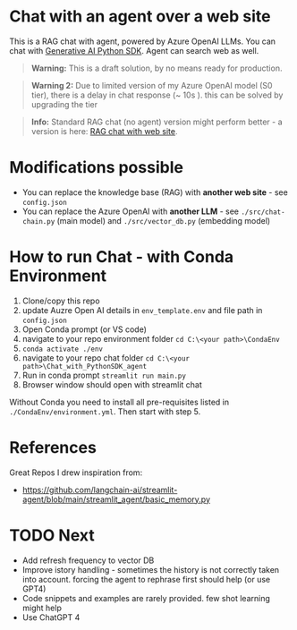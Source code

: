 # Chat with an agent over a web site
This is a RAG chat with agent, powered by Azure OpenAI LLMs. You can chat with [Generative AI Python SDK](https://github.com/IBM/).
Agent can search web as well.

> **Warning:** This is a draft solution, by no means ready for production.

> **Warning 2:** Due to limited version of my Azure OpenAI model (S0 tier), there is a delay in chat response (~ 10s ). this can be solved by upgrading the tier

> **Info:** Standard RAG chat (no agent) version might perform better - a version is here: [RAG chat with web site](https://github.com/jcinert/Experiments/tree/main/LLM/RAG/Chat_with_PythonSDK).

# Modifications possible
- You can replace the knowledge base (RAG) with __another web site__ - see `config.json`
- You can replace the Azure OpenAI with __another LLM__ - see `./src/chat-chain.py` (main model) and `./src/vector_db.py` (embedding model)

# How to run Chat - with Conda Environment
1. Clone/copy this repo
1. update Auzre Open AI details in `env_template.env` and file path in `config.json`
3. Open Conda prompt (or VS code)
4. navigate to your repo environment folder `cd C:\<your path>\CondaEnv`
5. `conda activate ./env`
6. navigate to your repo chat folder `cd C:\<your path>\Chat_with_PythonSDK_agent`
7. Run in conda prompt `streamlit run main.py`
8. Browser window should open with streamlit chat

Without Conda you need to install all pre-requisites listed in `./CondaEnv/environment.yml`. Then start with step 5.

# References
Great Repos I drew inspiration from:
- https://github.com/langchain-ai/streamlit-agent/blob/main/streamlit_agent/basic_memory.py

# TODO Next
- Add refresh frequency to vector DB
- Improve istory handling - sometimes the history is not correctly taken into account. forcing the agent to rephrase first should help (or use GPT4)
- Code snippets and examples are rarely provided. few shot learning might help
- Use ChatGPT 4
